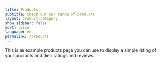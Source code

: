 ```yaml
---
title: Products
subtitle: Check out our range of products
layout: product-category
show_sidebar: false
sort: price
language: en
permalink: /products
---
```


This is an example products page you can use to display a simple listing of your products and their ratings and reviews.
